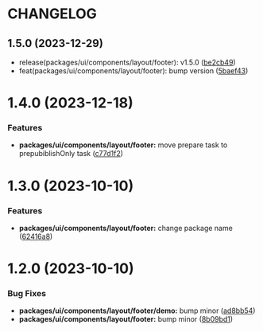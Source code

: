 # CHANGELOG

## 1.5.0 (2023-12-29)

* release(packages/ui/components/layout/footer): v1.5.0 ([be2cb49](https://github.mpi-internal.com/scmspain/frontend-all--pet-project-ts/commit/be2cb49))
* feat(packages/ui/components/layout/footer): bump version ([5baef43](https://github.mpi-internal.com/scmspain/frontend-all--pet-project-ts/commit/5baef43))



# 1.4.0 (2023-12-18)


### Features

* **packages/ui/components/layout/footer:** move prepare task to prepubiblishOnly task ([c77d1f2](https://github.mpi-internal.com/scmspain/frontend-all--pet-project-skeleton/commit/c77d1f2a6eb4f505904980f48937dc9dd1c10859))



# 1.3.0 (2023-10-10)


### Features

* **packages/ui/components/layout/footer:** change package name ([62416a8](https://github.mpi-internal.com/scmspain/frontend-all--pet-project-skeleton/commit/62416a85d29ceeeafd964e74365c1dde99512f1a))



# 1.2.0 (2023-10-10)


### Bug Fixes

* **packages/ui/components/layout/footer/demo:** bump minor ([ad8bb54](https://github.mpi-internal.com/scmspain/frontend-all--pet-project-skeleton/commit/ad8bb54572416a39c6a2bc41cf74763fedca8dc0))
* **packages/ui/components/layout/footer:** bump minor ([8b09bd1](https://github.mpi-internal.com/scmspain/frontend-all--pet-project-skeleton/commit/8b09bd168ecaf3d4356604540f6a0ad0702868a0))
